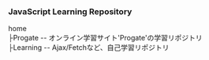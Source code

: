 ### JavaScript Learning Repository


home<br>
├Progate -- オンライン学習サイト'Progate'の学習リポジトリ<br>
├Learning -- Ajax/Fetchなど、自己学習リポジトリ<br>
